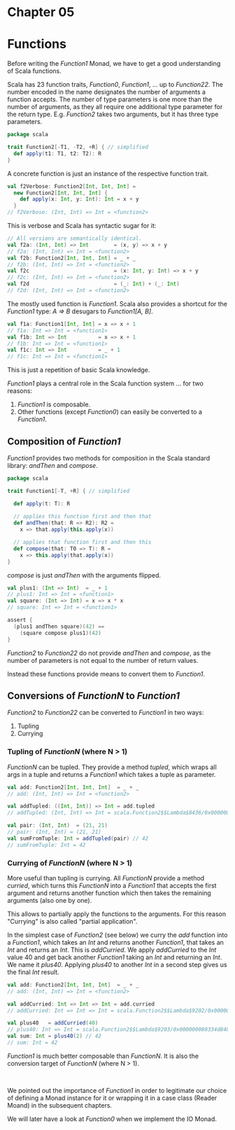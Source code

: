 # Chapter 05

# Functions

Before writing the _Function1_ Monad, we have to get a
good understanding of Scala functions.

Scala has 23 function traits, _Function0_, _Function1_, ...
up to _Function22_. The number encoded in the name
designates the number of arguments a function accepts.
The number of type parameters is one more than the number
of arguments, as they all require one additional type parameter
for the return type. E.g. _Function2_ takes two
arguments, but it has three type parameters.

```scala
package scala

trait Function2[-T1, -T2, +R] { // simplified
  def apply(t1: T1, t2: T2): R
}
```

A concrete function is just an instance of the respective
function trait.

```scala
val f2Verbose: Function2[Int, Int, Int] =
  new Function2[Int, Int, Int] {
    def apply(x: Int, y: Int): Int = x + y
  }
// f2Verbose: (Int, Int) => Int = <function2>
```

This is verbose and Scala has syntactic sugar for it:

```scala
// All versions are semantically identical.
val f2a: (Int, Int) => Int        = (x, y) => x + y
// f2a: (Int, Int) => Int = <function2>
val f2b: Function2[Int, Int, Int] = _ + _
// f2b: (Int, Int) => Int = <function2>
val f2c                           = (x: Int, y: Int) => x + y
// f2c: (Int, Int) => Int = <function2>
val f2d                           = (_: Int) + (_: Int)
// f2d: (Int, Int) => Int = <function2>
```

The mostly used function is _Function1_. Scala also
provides a shortcut for the _Function1_ type:
_A => B_ desugars to _Function1[A, B]_.

```scala
val f1a: Function1[Int, Int] = x => x + 1
// f1a: Int => Int = <function1>
val f1b: Int => Int          = x => x + 1
// f1b: Int => Int = <function1>
val f1c: Int => Int          = _ + 1
// f1c: Int => Int = <function1>
```

This is just a repetition of basic Scala knowledge.

_Function1_ plays a central role in the Scala function
system ... for two reasons:

1. _Function1_ is composable.
2. Other functions (except _Function0_) can easily be
   converted to a _Function1_.

## Composition of _Function1_

_Function1_ provides two methods for composition in the
Scala standard library: _andThen_ and _compose_.

```scala
package scala

trait Function1[-T, +R] { // simplified

  def apply(t: T): R
  
  // applies this function first and then that
  def andThen(that: R => R2): R2 =
    x => that.apply(this.apply(x))

  // applies that function first and then this
  def compose(that: T0 => T): R =
    x => this.apply(that.apply(x))
}
```

_compose_ is just _andThen_ with the arguments flipped.

```scala
val plus1: (Int => Int)  = _ + 1
// plus1: Int => Int = <function1>
val square: (Int => Int) = x => x * x
// square: Int => Int = <function1>

assert {
  (plus1 andThen square)(42) ==
    (square compose plus1)(42)
}
```

_Function2_ to _Function22_ do not provide _andThen_ and
_compose_, as the number of parameters is not equal to the
number of return values.

Instead these functions provide means to convert them to
_Function1_.

## Conversions of _FunctionN_ to _Function1_

_Function2_ to _Function22_ can be converted to
_Function1_ in two ways:

1. Tupling
2. Currying

### Tupling of _FunctionN_ (where N > 1)

_FunctionN_ can be tupled. They provide a method
_tupled_, which wraps all args in a tuple and returns
a _Function1_ which takes a tuple as parameter.

```scala
val add: Function2[Int, Int, Int]  = _ + _
// add: (Int, Int) => Int = <function2>

val addTupled: ((Int, Int)) => Int = add.tupled
// addTupled: (Int, Int) => Int = scala.Function2$$Lambda$8436/0x0000000803096840@6070798d

val pair: (Int, Int)  = (21, 21)
// pair: (Int, Int) = (21, 21)
val sumFromTuple: Int = addTupled(pair) // 42
// sumFromTuple: Int = 42
```

### Currying of _FunctionN_ (where N > 1)

More useful than tupling is currying. All _FunctionN_
provide a method _curried_, which turns this _FunctionN_
into a _Function1_ that accepts the first argument and
returns another function which then takes the remaining
arguments (also one by one).

This allows to partially apply the functions to the
arguments. For this reason "Currying" is also called
"partial application".

In the simplest case of _Function2_ (see below) we curry
the *add* function into a _Function1_, which takes an
_Int_ and returns another _Function1_, that takes an
_Int_ and returns an _Int_. This is *addCurried*. We
apply *addCurried* to the _Int_ value 40 and get back
another _Function1_ taking an _Int_ and returning an
_Int_. We name it _plus40_. Applying *plus40* to
another _Int_ in a second step gives us the final _Int_
result.

```scala
val add: Function2[Int, Int, Int]  = _ + _
// add: (Int, Int) => Int = <function2>

val addCurried: Int => Int => Int = add.curried
// addCurried: Int => Int => Int = scala.Function2$$Lambda$9202/0x000000080334d040@575500d5

val plus40   = addCurried(40)
// plus40: Int => Int = scala.Function2$$Lambda$9203/0x000000080334d840@2916e95f
val sum: Int = plus40(2) // 42
// sum: Int = 42
```

_Function1_ is much better composable than _FunctionN_.
It is also the conversion target of _FunctionN_
(where N > 1).

&nbsp;

We pointed out the importance of _Function1_ in order
to legitimate our choice of defining a Monad instance
for it or wrapping it in a case class (Reader Moand) in
the subsequent chapters.

We will later have a look at _Function0_ when we implement the IO Monad.